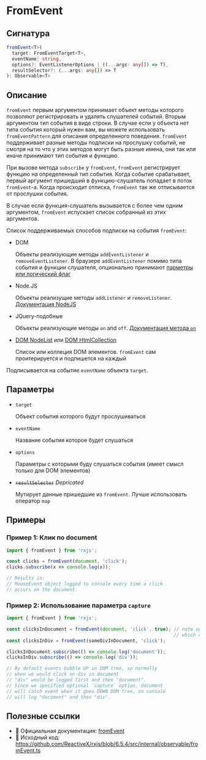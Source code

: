 # FromEvent

## Сигнатура

```typescript
fromEvent<T>(
  target: FromEventTarget<T>,
  eventName: string,
  options?: EventListenerOptions | ((...args: any[]) => T),
  resultSelector?: (...args: any[]) => T
): Observable<T>
```

## Описание

`fromEvent` первым аргументом принимает объект методы которого позволяют регистрировать и удалять слушателей событий. Вторым аргументом тип события в виде строки. В случае если у объекта нет типа события который нужен вам, вы можете использовать `fromEventPattern` для описания определенного поведения. `fromEvent` поддерживает разные методы подписки на прослушку событий, не смотря на то что у этих методов могут быть разные имена, они так или иначе принимают тип события и функцию.

При вызове метода `subscribe` у `fromEvent`, `fromEvent` регистрирует функцию на определенный тип события. Когда событие срабатывает, первый аргумент пришедший в функцию-слушатель попадает в поток `fromEvent`-а. Когда происходит отписка, `fromEvent` так же отписывается от прослушки события.

В случае если функция-слушатель вызывается с более чем одним аргументом, `fromEvent` испускает список собранный из этих аргументов.

Список поддерживаемых способов подписки на события `fromEvent`:

- DOM

  Объекты реализующие методы `addEventListener` и `removeEventListener`. В браузере `addEventListener` помимо типа события и функции слушателя, опционально принимают [парметры или логический флаг](https://developer.mozilla.org/ru/docs/Web/API/EventTarget/addEventListener#%D0%9F%D0%B0%D1%80%D0%B0%D0%BC%D0%B5%D1%82%D1%80%D1%8B)

- Node.JS

  Объекты реализущие методы `addListener` и `removeListener`. [Документация NodeJS](https://nodejs.org/docs/latest-v11.x/api/events.html#events_class_eventemitter)

- JQuery-подобные

  Объекты реализующие методы `on` and `off`. [Документация метода `on`](https://api.jquery.com/on/)

- [DOM NodeList](https://developer.mozilla.org/en-US/docs/Web/API/NodeList) или [DOM HtmlCollection](https://developer.mozilla.org/en-US/docs/Web/API/HTMLCollection)

  Список или коллеция DOM элементов. `fromEvent` сам проитерируется и подпишется на каждый

Подписывается на событие `eventName` объекта `target`.

## Параметры

- `target`

  Объект события которого будут прослушиваться

- `eventName`

  Название события которое будет слушаться

- `options`

  Параметры с которыми буду слушаться события (имеет смысл только для DOM элементов)

- ~~`resultSelector`~~ *Depricated*

  Мутирует данные пришедшие из `fromEvent`. Лучше использовать оператор `map`

## Примеры

### Пример 1: Клик по document

```typescript
import { fromEvent } from 'rxjs';

const clicks = fromEvent(document, 'click');
clicks.subscribe(x => console.log(x));

// Results in:
// MouseEvent object logged to console every time a click
// occurs on the document.
```

### Пример 2: Использование параметра `capture`

```typescript
import { fromEvent } from 'rxjs';

const clicksInDocument = fromEvent(document, 'click', true); // note optional configuration parameter
                                                             // which will be passed to addEventListener
const clicksInDiv = fromEvent(someDivInDocument, 'click');

clicksInDocument.subscribe(() => console.log('document'));
clicksInDiv.subscribe(() => console.log('div'));

// By default events bubble UP in DOM tree, so normally
// when we would click on div in document
// "div" would be logged first and then "document".
// Since we specified optional `capture` option, document
// will catch event when it goes DOWN DOM tree, so console
// will log "document" and then "div".
```

## Полезные ссылки

- 📰 Официальная документация: [fromEvent](https://rxjs.dev/api/index/function/fromEvent)
- 📁 Исходный код: https://github.com/ReactiveX/rxjs/blob/6.5.4/src/internal/observable/fromEvent.ts
